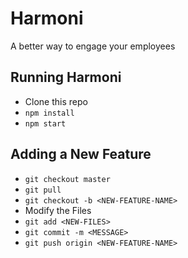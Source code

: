 # Harmoni
A better way to engage your employees

## Running Harmoni
- Clone this repo
- `npm install`
- `npm start`

## Adding a New Feature

- `git checkout master`
- `git pull`
- `git checkout -b <NEW-FEATURE-NAME>`
-  Modify the Files
- `git add <NEW-FILES>`
- `git commit -m <MESSAGE>`
- `git push origin <NEW-FEATURE-NAME>`
